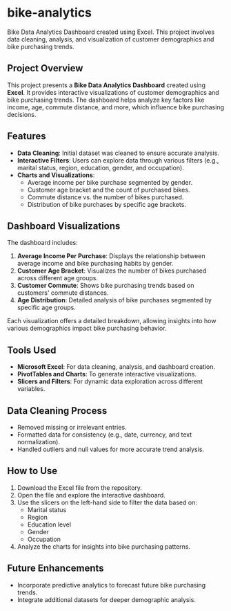 # bike-analytics
Bike Data Analytics Dashboard created using Excel. This project involves data cleaning, analysis, and visualization of customer demographics and bike purchasing trends.
## Project Overview
This project presents a **Bike Data Analytics Dashboard** created using **Excel**. It provides interactive visualizations of customer demographics and bike purchasing trends. The dashboard helps analyze key factors like income, age, commute distance, and more, which influence bike purchasing decisions.

## Features
- **Data Cleaning**: Initial dataset was cleaned to ensure accurate analysis.
- **Interactive Filters**: Users can explore data through various filters (e.g., marital status, region, education, gender, and occupation).
- **Charts and Visualizations**:
  - Average income per bike purchase segmented by gender.
  - Customer age bracket and the count of purchased bikes.
  - Commute distance vs. the number of bikes purchased.
  - Distribution of bike purchases by specific age brackets.
  
## Dashboard Visualizations
The dashboard includes:
1. **Average Income Per Purchase**: Displays the relationship between average income and bike purchasing habits by gender.
2. **Customer Age Bracket**: Visualizes the number of bikes purchased across different age groups.
3. **Customer Commute**: Shows bike purchasing trends based on customers' commute distances.
4. **Age Distribution**: Detailed analysis of bike purchases segmented by specific age groups.
  
Each visualization offers a detailed breakdown, allowing insights into how various demographics impact bike purchasing behavior.

## Tools Used
- **Microsoft Excel**: For data cleaning, analysis, and dashboard creation.
- **PivotTables and Charts**: To generate interactive visualizations.
- **Slicers and Filters**: For dynamic data exploration across different variables.

## Data Cleaning Process
- Removed missing or irrelevant entries.
- Formatted data for consistency (e.g., date, currency, and text normalization).
- Handled outliers and null values for more accurate trend analysis.

## How to Use
1. Download the Excel file from the repository.
2. Open the file and explore the interactive dashboard.
3. Use the slicers on the left-hand side to filter the data based on:
   - Marital status
   - Region
   - Education level
   - Gender
   - Occupation
4. Analyze the charts for insights into bike purchasing patterns.

## Future Enhancements
- Incorporate predictive analytics to forecast future bike purchasing trends.
- Integrate additional datasets for deeper demographic analysis.

